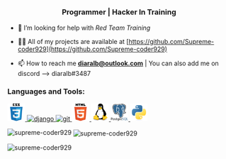 <h1 align="center"></h1>
<h3 align="center">Programmer | Hacker In Training</h3>

- 🤝 I’m looking for help with *Red Team Training*

- 👨‍💻 All of my projects are available at [https://github.com/Supreme-coder929](https://github.com/Supreme-coder929)

- 📫 How to reach me **diaralb@outlook.com** | You can also add me on discord --> diaralb#3487

<p align="left">
</p>

<h3 align="left">Languages and Tools:</h3>
<p align="left"> <a href="https://www.w3schools.com/css/" target="_blank" rel="noreferrer"> <img src="https://raw.githubusercontent.com/devicons/devicon/master/icons/css3/css3-original-wordmark.svg" alt="css3" width="40" height="40"/> </a> <a href="https://www.djangoproject.com/" target="_blank" rel="noreferrer"> <img src="https://cdn.worldvectorlogo.com/logos/django.svg" alt="django" width="40" height="40"/> </a> <a href="https://git-scm.com/" target="_blank" rel="noreferrer"> <img src="https://www.vectorlogo.zone/logos/git-scm/git-scm-icon.svg" alt="git" width="40" height="40"/> </a> <a href="https://www.w3.org/html/" target="_blank" rel="noreferrer"> <img src="https://raw.githubusercontent.com/devicons/devicon/master/icons/html5/html5-original-wordmark.svg" alt="html5" width="40" height="40"/> </a> <a href="https://www.linux.org/" target="_blank" rel="noreferrer"> <img src="https://raw.githubusercontent.com/devicons/devicon/master/icons/linux/linux-original.svg" alt="linux" width="40" height="40"/> </a> <a href="https://www.postgresql.org" target="_blank" rel="noreferrer"> <img src="https://raw.githubusercontent.com/devicons/devicon/master/icons/postgresql/postgresql-original-wordmark.svg" alt="postgresql" width="40" height="40"/> </a> <a href="https://www.python.org" target="_blank" rel="noreferrer"> <img src="https://raw.githubusercontent.com/devicons/devicon/master/icons/python/python-original.svg" alt="python" width="40" height="40"/> </a> </p>

<p><img align="left" src="https://github-readme-stats.vercel.app/api/top-langs?username=supreme-coder929&show_icons=true&locale=en&layout=compact" alt="supreme-coder929" /></p>

<p>&nbsp;<img align="center" src="https://github-readme-stats.vercel.app/api?username=supreme-coder929&show_icons=true&locale=en" alt="supreme-coder929" /></p>

<p><img align="center" src="https://github-readme-streak-stats.herokuapp.com/?user=supreme-coder929&" alt="supreme-coder929" /></p>

